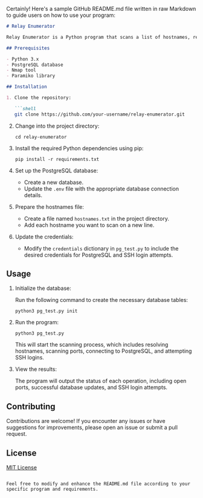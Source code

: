 Certainly! Here's a sample GitHub README.md file written in raw Markdown to guide users on how to use your program:

```markdown
# Relay Enumerator

Relay Enumerator is a Python program that scans a list of hostnames, resolves their IP addresses, and performs various operations such as port scanning, connecting to PostgreSQL, and SSH login attempts.

## Prerequisites

- Python 3.x
- PostgreSQL database
- Nmap tool
- Paramiko library

## Installation

1. Clone the repository:

   ```shell
   git clone https://github.com/your-username/relay-enumerator.git
   ```

2. Change into the project directory:

   ```shell
   cd relay-enumerator
   ```

3. Install the required Python dependencies using pip:

   ```shell
   pip install -r requirements.txt
   ```

4. Set up the PostgreSQL database:

   - Create a new database.
   - Update the `.env` file with the appropriate database connection details.

5. Prepare the hostnames file:

   - Create a file named `hostnames.txt` in the project directory.
   - Add each hostname you want to scan on a new line.

6. Update the credentials:

   - Modify the `credentials` dictionary in `pg_test.py` to include the desired credentials for PostgreSQL and SSH login attempts.

## Usage

1. Initialize the database:

   Run the following command to create the necessary database tables:

   ```shell
   python3 pg_test.py init
   ```

2. Run the program:

   ```shell
   python3 pg_test.py
   ```

   This will start the scanning process, which includes resolving hostnames, scanning ports, connecting to PostgreSQL, and attempting SSH logins.

3. View the results:

   The program will output the status of each operation, including open ports, successful database updates, and SSH login attempts.

## Contributing

Contributions are welcome! If you encounter any issues or have suggestions for improvements, please open an issue or submit a pull request.

## License

[MIT License](LICENSE)
```

Feel free to modify and enhance the README.md file according to your specific program and requirements.
